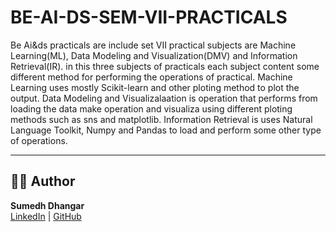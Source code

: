 # BE-AI-DS-SEM-VII-PRACTICALS
Be Ai&amp;ds practicals are include set VII practical subjects are Machine Learning(ML), Data Modeling and Visualization(DMV) and Information Retrieval(IR).
in this three subjects of practicals each subject content some different method for performing the operations of practical.
Machine Learning uses mostly Scikit-learn and other ploting method to plot the output.
Data Modeling and Visualizalaation is operation that performs from loading the data make operation and visualiza using different ploting methods such as sns and matplotlib.
Information Retrieval is uses Natural Language Toolkit, Numpy and Pandas to load and perform some other type of operations.


---

## 👨‍💻 Author

**Sumedh Dhangar**  
[LinkedIn](https://www.linkedin.com/in/sumedh-dhangar) | [GitHub](https://github.com/Sumedh2911)
